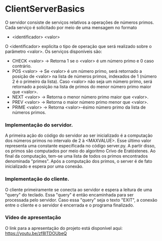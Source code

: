 # ClientServerBasics

O servidor consiste de serviços relativos a operações de números primos.
Cada serviço é solicitado por meio de uma mensagem no formato 
* \<identificador\> \<valor\>

O \<identificador\> explicita o tipo de operação que será realizado sobre o parâmetro \<valor\>.
Os serviços disponíveis são:

* CHECK \<valor\> -\> Retorna 1 se o \<valor\> é um número primo e 0 caso contrário.
* POS \<valor\> -\> Se \<valor\> é um número primo, será retornado a posição de \<valor\> na lista de números primos, indexados de 1 (número 2 é o primeiro da lista). Caso \<valor\> não seja um número primo, será retornado a posição na lista de primos do menor número primo maior que \<valor\>.
* NEXT \<valor\> -\> Retorna o menor número primo maior que \<valor\>.
* PREV \<valor\> -\> Retorna o maior número primo menor que \<valor\>.
* PRIME \<valor\> -\> Retorna \<valor\>-ésimo número primo da lista de números primos.

### Implementação do servidor.

A primeira ação do código do servidor ao ser inicializado é a computação dos números primos no intervalo de 2 à \<MAXVALUE\>. Esse último valor representa uma constante especificada no código server.py.
A partir disso, os primos são computados por meio do algoritmo Crivo de Eratóstenes. Ao final da computação, tem-se uma lista de todos os primos encontrados denominada "primes". Após a computação dos primos, o server é de fato inicializado e espera por uma conexão.

### Implementação do cliente.

O cliente primeiramente se conecta ao servidor e espera a leitura de uma "query" do teclado. Essa "query" é então encaminhada para ser processada pelo servidor. Caso essa "query" seja o texto "EXIT", a conexão entre o cliente e o servidor é encerrada e o programa finalizado.

### Vídeo de apresentação

O link para a apresentação do projeto está disponível aqui: https://youtu.be/zf8ITDOUbeQ